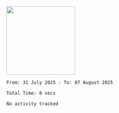 <img height="180em" src="https://github-readme-stats-eight-theta.vercel.app/api?username=bkundev&show_icons=true&theme=radical&include_all_commits=true&count_private=true"/>
<!--START_SECTION:waka-->

```all_time
From: 31 July 2025 - To: 07 August 2025

Total Time: 0 secs

No activity tracked
```

<!--END_SECTION:waka-->
